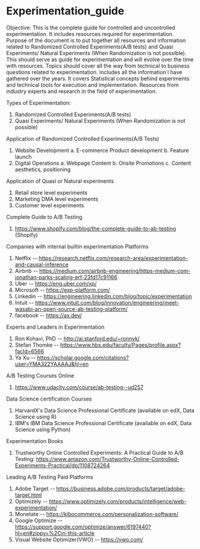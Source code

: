 # Experimentation_guide

Objective:
This is the complete guide for controlled and uncontrolled experimentation. It includes resources required for experimentation.
Purpose of the document is to put together all resources and information related to Randomized Controlled Experiments(A/B tests) and Quasi Experiments/ Natural Experiments (When Randomization is not possible). This should serve as guide for experimentation and will evolve over the time with resources. Topics should cover all the way from technical to business questions related to experimentation. Includes all the information I have gathered over the years. It covers Statistical concepts behind experiments and technical tools for execution and implementation. Resources from industry experts and research in the field of experimentation.


Types of Experimentation:
1. Randomized Controlled Experiments(A/B tests)
2. Quasi Experiments/ Natural Experiments (When Randomization is not possible)

Application of Randomized Controlled Experiments(A/B Tests)
1. Website Development
  a. E-commerce Product development
  b. Feature launch
2. Digital Operations
  a. Webpage Content
  b. Onsite Promotions
  c. Content aesthetics, positioning

Application of Quasi or Natural experiments
1. Retail store level experiments
2. Marketing DMA level experiments
3. Customer level experiments


Complete Guide to A/B Testing

1. https://www.shopify.com/blog/the-complete-guide-to-ab-testing (Shopify)

Companies with internal builtin experimentation Platforms

1. Netflix -- https://research.netflix.com/research-area/experimentation-and-causal-inference
2. Airbnb -- https://medium.com/airbnb-engineering/https-medium-com-jonathan-parks-scaling-erf-23fd17c91166
3. Uber -- https://eng.uber.com/xp/
4. Microsoft -- https://exp-platform.com/
5. Linkedin -- https://engineering.linkedin.com/blog/topic/experimentation
6. Intuit -- https://www.intuit.com/blog/innovation/engineering/meet-wasabi-an-open-source-ab-testing-platform/
7. facebook -- https://ax.dev/

Experts and Leaders in Experimentation
1. Ron Kohavi, PhD -- http://ai.stanford.edu/~ronnyk/
2. Stefan Thomke -- https://www.hbs.edu/faculty/Pages/profile.aspx?facId=6566
3. Ya Xu -- https://scholar.google.com/citations?user=YMA322YAAAAJ&hl=en

A/B Testing Courses Online

1. https://www.udacity.com/course/ab-testing--ud257

Data Science certification Courses
1. HarvardX's Data Science Professional Certificate (available on edX, Data Science using R)
2. IBM's IBM Data Science Professional Certificate (available on edX, Data Science using Python)

Experimentation Books

1. Trustworthy Online Controlled Experiments: A Practical Guide to A/B Testing:  https://www.amazon.com/Trustworthy-Online-Controlled-Experiments-Practical/dp/1108724264

Leading A/B Testing Paid Platforms

1. Adobe Target -- https://business.adobe.com/products/target/adobe-target.html
2. Optimizely -- https://www.optimizely.com/products/intelligence/web-experimentation/
3. Monetate -- https://kibocommerce.com/personalization-software/
4. Google Optimize -- https://support.google.com/optimize/answer/6197440?hl=en#zippy=%2Cin-this-article
5. Visual Website Optimizer(VWO) -- https://vwo.com/
